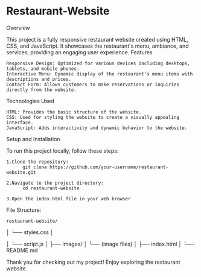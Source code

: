 # Restaurant-Website

Overview

This project is a fully responsive restaurant website created using HTML, CSS, and JavaScript. It showcases the restaurant's menu, ambiance, and services, providing an engaging user experience.
Features

    Responsive Design: Optimized for various devices including desktops, tablets, and mobile phones.
    Interactive Menu: Dynamic display of the restaurant's menu items with descriptions and prices.
    Contact Form: Allows customers to make reservations or inquiries directly from the website.

Technologies Used

    HTML: Provides the basic structure of the website.
    CSS: Used for styling the website to create a visually appealing interface.
    JavaScript: Adds interactivity and dynamic behavior to the website.

Setup and Installation

To run this project locally, follow these steps:

    1.Clone the repository:
          git clone https://github.com/your-username/restaurant-website.git

    2.Navigate to the project directory:
          cd restaurant-website

    3.Open the index.html file in your web browser

File Structure:

    restaurant-website/

│   └── styles.css
│

│   └── script.js
│
├── images/
│   └── (image files)
│
├── index.html
│
└── README.md


Thank you for checking out my project! Enjoy exploring the restaurant website.


